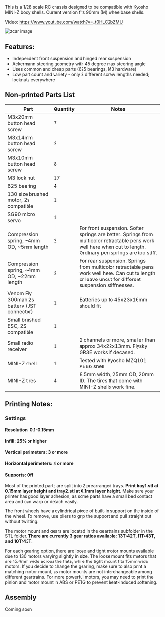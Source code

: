 This is a 1/28 scale RC chassis designed to be compatible with Kyosho MINI-Z body shells. Current version fits 90mm (M) wheelbase shells.

Video: https://www.youtube.com/watch?v=_t0HLC2bZMU

![zcar image](image/1.jpg)

## Features: 
- Independent front suspension and hinged rear suspension
- Ackermann steering geometry with 45 degree max steering angle
- Uses common and cheap parts (625 bearings, M3 hardware)
- Low part count and variety - only 3 different screw lengths needed; locknuts everywhere

## Non-printed Parts List

|  Part | Quantity   | Notes  |
|---|---|---|
|  M3x20mm button head screw | 7  |   |
|  M3x14mm button head screw | 2 |   |
|  M3x10mm button head screw | 8  |   |
|  M3 lock nut | 17 |   |
| 625 bearing | 4 |   |
| 130 size brushed motor, 2s compatible | 1 |   |
| SG90 micro servo | 1 |   |
| Compression spring, ~4mm OD, ~5mm length | 2 | For front suspension. Softer springs are better.  Springs from multicolor retractable pens work well here when cut to length. Ordinary pen springs are too stiff. |
| Compression spring, ~4mm OD, ~22mm length | 2 | For rear suspension. Springs from multicolor retractable pens work well here. Can cut to length or leave uncut for different suspension stiffnesses.|
| Venom Fly 300mah 2s battery (JST connector) | 1 | Batteries up to 45x23x16mm should fit |
| Small brushed ESC, 2S compatible | 1 |
| Small radio receiver | 1 | 2 channels or more, smaller than approx 34x22x13mm. Flysky GR3E works if decased. |
| MINI-Z shell | 1 | Tested with Kyosho MZQ101 AE86 shell |
| MINI-Z tires | 4 | 8.5mm width, 25mm OD, 20mm ID. The tires that come with MINI-Z shells work fine. |


## Printing Notes:
###  Settings
#### Resolution: 0.1-0.15mm

#### Infill: 25% or higher

#### Vertical perimeters: 3 or more

#### Horizontal perimeters: 4 or more

#### Supports: Off
Most of the printed parts are split into 2 prearranged trays. **Print tray1.stl at 0.15mm layer height and tray2.stl at 0.1mm layer height**. Make sure your printer has good layer adhesion, as some parts have a small bed contact area and can warp or detach easily.

The front wheels have a cylindrical piece of built-in support on the inside of the wheel. To remove, use pliers to grip the support and pull straight out without twisting.

The motor mount and gears are located in the geartrains subfolder in the STL folder. **There are currently 3 gear ratios available: 13T:42T, 11T:43T, and 10T:43T**. 

For each gearing option, there are loose and tight motor mounts available due to 130 motors varying slightly in size. The loose mount fits motors that are 15.4mm wide across the flats, while the tight mount fits 15mm wide motors. If you decide to change the gearing, make sure to also print a matching motor mount, as motor mounts are not interchangeable among different geartrains. For more powerful motors, you may need to print the pinion and motor mount in ABS or PETG to prevent heat-induced softening.

## Assembly
Coming soon